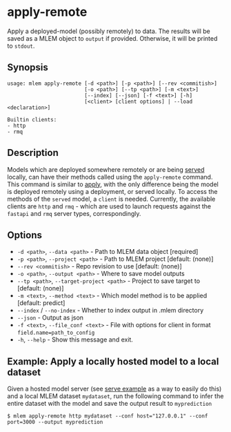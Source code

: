 # apply-remote

Apply a deployed-model (possibly remotely) to data. The results will be saved as
a MLEM object to `output` if provided. Otherwise, it will be printed to
`stdout`.

## Synopsis

```usage
usage: mlem apply-remote [-d <path>] [-p <path>] [--rev <commitish>]
                         [-o <path>] [--tp <path>] [-m <text>]
                         [--index] [--json] [-f <text>] [-h]
                         [<client> [client options] | --load <declaration>]

Builtin clients:
- http
- rmq
```

## Description

Models which are deployed somewhere remotely or are being
[served](/doc/get-started/serving) locally, can have their methods called using
the `apply-remote` command. This command is similar to
[apply](/doc/command-reference/apply), with the only difference being the model
is deployed remotely using a deployment, or served locally. To access the
methods of the `served` model, a `client` is needed. Currently, the available
clients are `http` and `rmq` - which are used to launch requests against the
`fastapi` and `rmq` server types, correspondingly.

## Options

- `-d <path>`, `--data <path>` - Path to MLEM data object [required]
- `-p <path>`, `--project <path>` - Path to MLEM project [default: (none)]
- `--rev <commitish>` - Repo revision to use [default: (none)]
- `-o <path>`, `--output <path>` - Where to save model outputs
- `--tp <path>`, `--target-project <path>` - Project to save target to [default:
  (none)]
- `-m <text>`, `--method <text>` - Which model method is to be applied [default:
  predict]
- `--index` / `--no-index` - Whether to index output in .mlem directory
- `--json` - Output as json
- `-f <text>`, `--file_conf <text>` - File with options for client in format
  `field.name=path_to_config`
- `-h`, `--help` - Show this message and exit.

## Example: Apply a locally hosted model to a local dataset

Given a hosted model server (see
[serve example](/doc/command-reference/serve#examples) as a way to easily do
this) and a local MLEM dataset `mydataset`, run the following command to infer
the entire dataset with the model and save the output result to `myprediction`

```cli
$ mlem apply-remote http mydataset --conf host="127.0.0.1" --conf port=3000 --output myprediction
```

